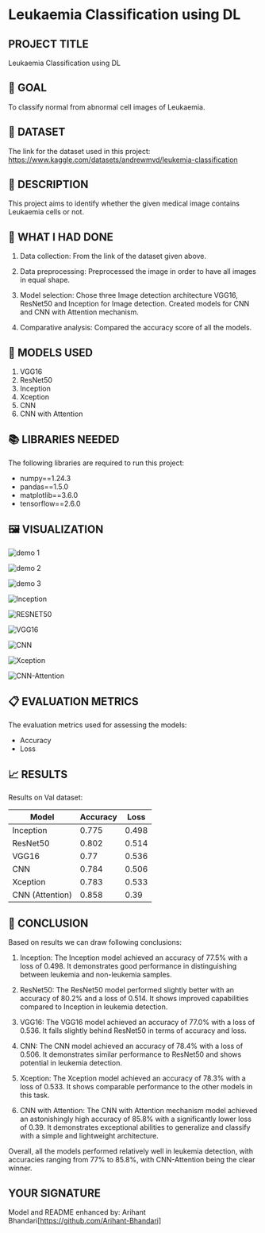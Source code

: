 # Leukaemia Classification using DL

## PROJECT TITLE

Leukaemia Classification using DL

## 🎯 GOAL

To classify normal from abnormal cell images of Leukaemia.

## 🧵 DATASET

The link for the dataset used in this project: https://www.kaggle.com/datasets/andrewmvd/leukemia-classification

## 🧾 DESCRIPTION

This project aims to identify whether the given medical image contains Leukaemia cells or not.

## 🧮 WHAT I HAD DONE

1. Data collection: From the link of the dataset given above. 

2. Data preprocessing: Preprocessed the image in order to have all images in equal shape.

3. Model selection: Chose three Image detection architecture VGG16, ResNet50 and Inception for Image detection. Created models for CNN and CNN with Attention mechanism.

4. Comparative analysis: Compared the accuracy score of all the models.

## 🚀 MODELS USED

1. VGG16
2. ResNet50
3. Inception
4. Xception
5. CNN
6. CNN with Attention

## 📚 LIBRARIES NEEDED

The following libraries are required to run this project:

- numpy==1.24.3
- pandas==1.5.0
- matplotlib==3.6.0
- tensorflow==2.6.0

## 🖼️ VISUALIZATION

![demo 1](https://github.com/abhisheks008/DL-Simplified/blob/main/Leukaemia%20Classification%20using%20DL/Images/demo1.png)

![demo 2](https://github.com/abhisheks008/DL-Simplified/blob/main/Leukaemia%20Classification%20using%20DL/Images/demo2.png)

![demo 3](https://github.com/abhisheks008/DL-Simplified/blob/main/Leukaemia%20Classification%20using%20DL/Images/demo3.png)

![Inception](https://github.com/abhisheks008/DL-Simplified/blob/main/Leukaemia%20Classification%20using%20DL/Images/inception.png)

![RESNET50](https://github.com/abhisheks008/DL-Simplified/blob/main/Leukaemia%20Classification%20using%20DL/Images/resnet50.png)

![VGG16](https://github.com/abhisheks008/DL-Simplified/blob/main/Leukaemia%20Classification%20using%20DL/Images/vgg16.png)

![CNN](https://github.com/abhisheks008/DL-Simplified/blob/main/Leukaemia%20Classification%20using%20DL/Images/cnn.png)

![Xception](https://github.com/abhisheks008/DL-Simplified/blob/main/Leukaemia%20Classification%20using%20DL/Images/exception.png)

![CNN-Attention](https://github.com/Arihant-Bhandari/DL-Simplified/blob/enhance_cancer_classify/Leukaemia%20Classification%20using%20DL/Images/CNN-Attention.png)

## 📋 EVALUATION METRICS

The evaluation metrics used for assessing the models:

- Accuracy 
- Loss

## 📈 RESULTS

Results on Val dataset:

| Model      | Accuracy | Loss    |
|------------|----------|---------|
| Inception    | 0.775     | 0.498   |
| ResNet50    | 0.802     | 0.514    |
| VGG16    | 0.77     | 0.536    |
| CNN    | 0.784     | 0.506    |
| Xception    | 0.783     | 0.533    |
| CNN (Attention)    | 0.858     | 0.39    |

## 📢 CONCLUSION

Based on results we can draw following conclusions:

1. Inception: The Inception model achieved an accuracy of 77.5% with a loss of 0.498. It demonstrates good performance in distinguishing between leukemia and non-leukemia samples.

2. ResNet50: The ResNet50 model performed slightly better with an accuracy of 80.2% and a loss of 0.514. It shows improved capabilities compared to Inception in leukemia detection.

3. VGG16: The VGG16 model achieved an accuracy of 77.0% with a loss of 0.536. It falls slightly behind ResNet50 in terms of accuracy and loss.

4. CNN: The CNN model achieved an accuracy of 78.4% with a loss of 0.506. It demonstrates similar performance to ResNet50 and shows potential in leukemia detection.

5. Xception: The Xception model achieved an accuracy of 78.3% with a loss of 0.533. It shows comparable performance to the other models in this task.

6. CNN with Attention: The CNN with Attention mechanism model achieved an astonishingly high accuracy of 85.8% with a significantly lower loss of 0.39. It demonstrates exceptional abilities to generalize and classify with a simple and lightweight architecture.

Overall, all the models performed relatively well in leukemia detection, with accuracies ranging from 77% to 85.8%, with CNN-Attention being the clear winner.  

## YOUR SIGNATURE

Model and README enhanced by: Arihant Bhandari[https://github.com/Arihant-Bhandari]